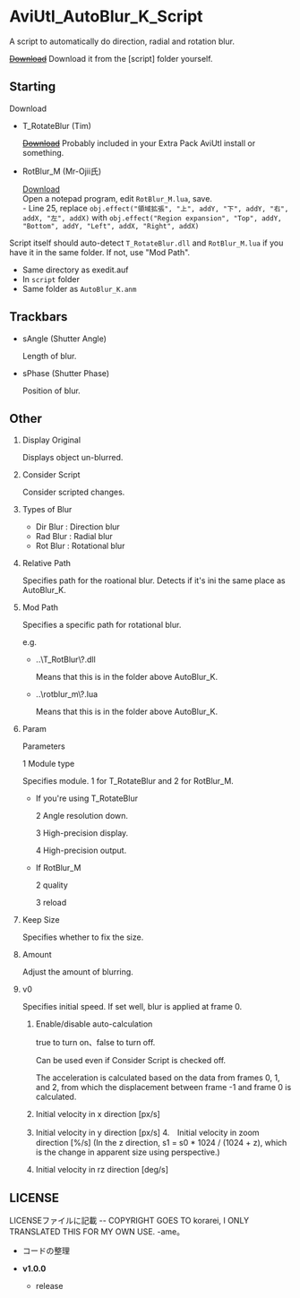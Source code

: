# AviUtl_AutoBlur_K_Script

A script to automatically do direction, radial and rotation blur.

~~[Download](https://github.com/korarei/AviUtl_AutoBlur_K_Script/releases)~~
Download it from the [script] folder yourself.


## Starting

Download

- T_RotateBlur (Tim)

    ~~[Download](https://tim3.web.fc2.com/sidx.htm)~~ Probably included in your Extra Pack AviUtl install or something.

- RotBlur_M (Mr-Ojii氏)

    [Download](https://github.com/Mr-Ojii/AviUtl-RotBlur_M-Script/releases)   
    Open a notepad program, edit `RotBlur_M.lua`, save.  
        - Line 25, replace `obj.effect("領域拡張", "上", addY, "下", addY, "右", addX, "左", addX)` with `obj.effect("Region expansion", "Top", addY, "Bottom", addY, "Left", addX, "Right", addX)`  

Script itself should auto-detect `T_RotateBlur.dll` and `RotBlur_M.lua` if you have it in the same folder. If not, use "Mod Path".

- Same directory as exedit.auf  
- In `script` folder 
- Same folder as `AutoBlur_K.anm`

## Trackbars
- sAngle (Shutter Angle)

    Length of blur.

- sPhase (Shutter Phase)

    Position of blur.

## Other
1. Display Original

    Displays object un-blurred.

2. Consider Script

    Consider scripted changes.

3. Types of Blur

    - Dir Blur : Direction blur
    - Rad Blur : Radial blur
    - Rot Blur : Rotational blur
4. Relative Path

    Specifies path for the roational blur. Detects if it's ini the same place as AutoBlur_K.

5. Mod Path

    Specifies a specific path for rotational blur.

    e.g.
   
    - ..\\T_RotBlur\\?.dll
   
      Means that this is in the folder above AutoBlur_K.
   
    - ..\\rotblur_m\\?.lua
   
      Means that this is in the folder above AutoBlur_K.

7. Param

    Parameters

    1 Module type
   
      Specifies module. 1 for T_RotateBlur and 2 for RotBlur_M.

    - If you're using T_RotateBlur

        2 Angle resolution down.
      
        3 High-precision display.
      
        4 High-precision output.

    - If RotBlur_M

        2 quality
      
        3 reload

9. Keep Size

    Specifies whether to fix the size.

10. Amount

    Adjust the amount of blurring.

11. v0

    Specifies initial speed. If set well, blur is applied at frame 0.

    1. Enable/disable auto-calculation
       
        true to turn on、false to turn off.
        
        Can be used even if Consider Script is checked off.

        The acceleration is calculated based on the data from frames 0, 1, and 2, from which the displacement between frame -1 and frame 0 is calculated.
    
    2. Initial velocity in x direction [px/s]
    3. Initial velocity in y direction [px/s]
    4.　Initial velocity in zoom direction [%/s] (In the z direction, s1 = s0 * 1024 / (1024 + z), which is the change in apparent size using perspective.)
    5. Initial velocity in rz direction [deg/s]

## LICENSE
LICENSEファイルに記載
-- COPYRIGHT GOES TO korarei, I ONLY TRANSLATED THIS FOR MY OWN USE. -ame。
  - コードの整理

- **v1.0.0**
  - release
